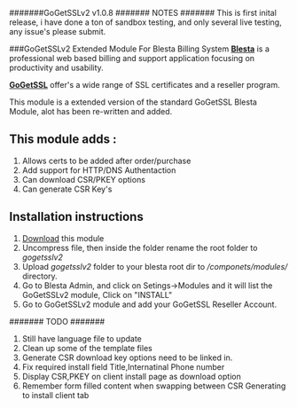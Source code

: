 #######GoGetSSLv2 v1.0.8
####### NOTES #######
This is first inital release, i have done a ton of sandbox testing, and only several live testing, any issue's please submit.

###GoGetSSLv2 Extended Module For Blesta Billing System
[**Blesta**](http://www.blesta.com) is a professional web based billing and support application focusing on productivity and usability.

[**GoGetSSL**](https://www.gogetssl.com) offer's a wide range of SSL certificates and a reseller program.

This module is a extended version of the standard GoGetSSL Blesta Module, alot has been re-written and added.

## This module adds :
1. Allows certs to be added after order/purchase
2. Add support for HTTP/DNS Authentaction
3. Can download CSR/PKEY options
4. Can generate CSR Key's


## Installation instructions
1. [Download](https://github.com/lukesUbuntu/gogetsslv2/archive/master.zip) this module
2. Uncompress file, then inside the folder rename the root folder to *gogetsslv2* 
3. Upload *gogetsslv2* folder to your blesta root dir to */componets/modules/* directory.
3. Go to Blesta Admin, and click on Setings->Modules and it will list the GoGetSSLv2 module, Click on "INSTALL"
4. Go to GoGetSSLv2 module and add your GoGetSSL Reseller Account.

####### TODO #######
1. Still have language file to update
2. Clean up some of the template files
3. Generate CSR download key options need to be linked in.
4. Fix required install field Title,Internatinal Phone number
5. Display CSR,PKEY on client install page as download option
6. Remember form filled content when swapping between CSR Generating to install client tab
